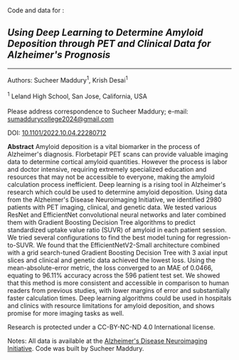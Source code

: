 Code and data for :
## _Using Deep Learning to Determine Amyloid Deposition through PET and Clinical Data for Alzheimer's Prognosis_
***

Authors: Sucheer Maddury<sup>1</sup>, Krish Desai<sup>1</sup><br>  
 <sup>1</sup> Leland High School, San Jose, California, USA<br>  
Please address correspondence to Sucheer Maddury; e-mail: <sumaddurycollege2024@gmail.com>

DOI: [10.1101/2022.10.04.22280712](https://doi.org/10.1101/2022.10.04.22280712)

__Abstract__    Amyloid deposition is a vital biomarker in the process of Alzheimer's diagnosis. Florbetapir PET scans can provide valuable imaging data to determine cortical amyloid quantities. However the process is labor and doctor intensive, requiring extremely specialized education and resources that may not be accessible to everyone, making the amyloid calculation process inefficient. Deep learning is a rising tool in Alzheimer's research which could be used to determine amyloid deposition. Using data from the Alzheimer's Disease Neuroimaging Initiative, we identified 2980 patients with PET imaging, clinical, and genetic data. We tested various ResNet and EfficientNet convolutional neural networks and later combined them with Gradient Boosting Decision Tree algorithms to predict standardized uptake value ratio (SUVR) of amyloid in each patient session. We tried several configurations to find the best model tuning for regression-to-SUVR. We found that the EfficientNetV2-Small architecture combined with a grid search-tuned Gradient Boosting Decision Tree with 3 axial input slices and clinical and genetic data achieved the lowest loss. Using the mean-absolute-error metric, the loss converged to an MAE of 0.0466, equating to 96.11% accuracy across the 596 patient test set. We showed that this method is more consistent and accessible in comparison to human readers from previous studies, with lower margins of error and substantially faster calculation times. Deep learning algorithms could be used in hospitals and clinics with resource limitations for amyloid deposition, and shows promise for more imaging tasks as well.

Research is protected under a CC-BY-NC-ND 4.0 International license.

Notes:
All data is available at the [Alzheimer's Disease Neuroimaging Initiative](https://adni.loni.usc.edu/).
Code was built by Sucheer Maddury.
